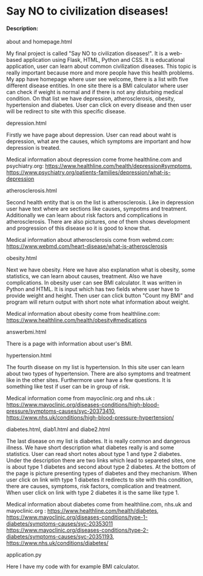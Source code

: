 
 # Say NO to civilization diseases!


 ####  Description:

about and homepage.html

My final project is called "Say NO to civilization diseases!". It is a web-based application using Flask, HTML, Python and CSS. It is educational application, user can learn about common civilization
diseases. This topic is really important because more and more people have this health problems. My app have homepage where user see welcome, there is a list with five different disease entities.
In one site there is a BMI calculator where user can check if weight is normal and if there is not any disturbing medical condition.
On that list we have depression, atherosclerosis, obesity, hypertension and diabetes. User can click on every disease and then user will be redirect to site with  this specific disease.

depression.html

Firstly we have page about depression. User can read about waht is depression, what are the causes, which symptoms are important and how depression is treated.

Medical information about depression come frome healthline.com and psychiatry.org: https://www.healthline.com/health/depression#symptoms, https://www.psychiatry.org/patients-families/depression/what-is-depression


atherosclerosis.html

Second health entity that is on the list is atherosclerosis. Like in depression user have text where are sections like causes, sympotms and treatment.
Additionally we can learn about risk factors and complications in atherosclerosis. There are also pictures, one of them shows development and progression of this
disease so it is good to know that.

Medical information about atherosclerosis come from webmd.com: https://www.webmd.com/heart-disease/what-is-atherosclerosis



obesity.html

Next we have obesity. Here we have also explanation what is obesity, some statistics, we can learn about causes, treatment. Also we have complications.
In obesity user can see BMI calculator. It was written in Python and HTML. It is input which has two fields where user have to provide weight and height.
Then user can click button "Count my BMI" and program will return output with short note what information about weight.

Medical information about obesity come from healthline.com: https://www.healthline.com/health/obesity#medications


answerbmi.html

There is a page with information about user's BMI.


hypertension.html

The fourth disease on my list is hypertension. In this site user can learn about two types of hypertension. There are also symptoms and treatment like in the other sites.
Furthermore user have a few questions. It is something like test if user can be in group of risk.

Medical information come from mayoclinic.org and nhs.uk : https://www.mayoclinic.org/diseases-conditions/high-blood-pressure/symptoms-causes/syc-20373410,  https://www.nhs.uk/conditions/high-blood-pressure-hypertension/




diabetes.html, diab1.html and diabe2.html

The last disease on my list is diabetes. It is really common and dangerous illness. We have short description what diabetes really is and some statistics.
User can read short notes about type 1 and type 2 diabetes. Under the description there are two links which
lead to separeted sites, one is about type 1 diabetes and second about type 2 diabetes.
At the bottom of the page is picture presenting types of diabetes and they mechanism.
When user click on link with type 1 diabetes it redirects to site with this condition, there are causes, symptoms, risk factors, complication and treatment.
When user click on link with type 2 diabetes it is the same like type 1.

Medical information about diabetes come from healthline.com, nhs.uk and mayoclinic.org : https://www.healthline.com/health/diabetes,  https://www.mayoclinic.org/diseases-conditions/type-1-diabetes/symptoms-causes/syc-20353011
https://www.mayoclinic.org/diseases-conditions/type-2-diabetes/symptoms-causes/syc-20351193,  https://www.nhs.uk/conditions/diabetes/


application.py

Here I have my code with for example BMI calculator.







